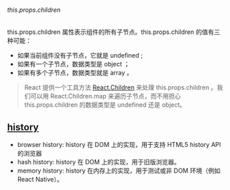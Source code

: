 
###### this.props.children

this.props.children 属性表示组件的所有子节点。this.props.children 的值有三种可能：
* 如果当前组件没有子节点，它就是 undefined ;
* 如果有一个子节点，数据类型是 object ；
* 如果有多个子节点，数据类型就是 array 。
> React 提供一个工具方法 [React.Children](https://reactjs.org/docs/react-api.html#reactchildren) 来处理 this.props.children 。我们可以用 React.Children.map 来遍历子节点，而不用担心 this.props.children 的数据类型是 undefined 还是 object。


## [history](https://router.vuejs.org/zh/guide/essentials/history-mode.html#%E5%90%8E%E7%AB%AF%E9%85%8D%E7%BD%AE%E4%BE%8B%E5%AD%90)

* browser history: history 在 DOM 上的实现，用于支持 HTML5 history API 的浏览器
* hash history: history 在 DOM 上的实现，用于旧版浏览器。
* memory history: history 在内存上的实现，用于测试或非 DOM 环境（例如 React Native）。

